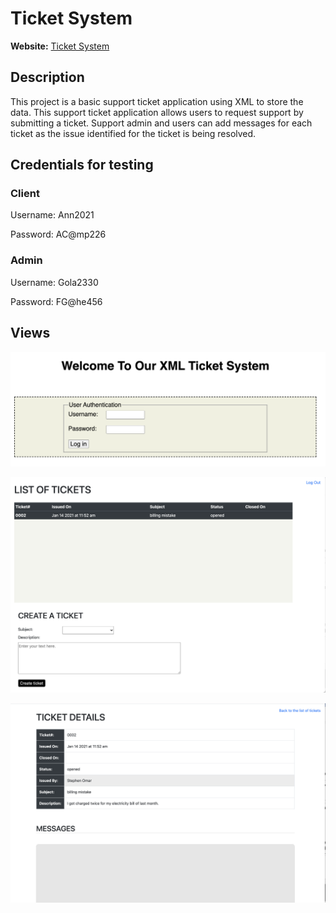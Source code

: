 # Ticket System

**Website:** [Ticket System](https://xml-ticket-system.franckcheuzem.ca)


## Description

This project is a basic support ticket application using XML to store the data. This  support ticket application  allows users to request support by submitting a ticket.  Support admin and users can add messages for each ticket as the issue identified for the ticket is being resolved.

## Credentials for testing

### Client

Username: Ann2021

Password: AC@mp226


### Admin

Username: Gola2330

Password: FG@he456

## Views

![Flights search form](https://github.com/mopao/Ticket-System/blob/main/imgs/readme/login-page.png)


![Itinerary map](https://github.com/mopao/Ticket-System/blob/main/imgs/readme/list-tickets.png)


![Flights list](https://github.com/mopao/Ticket-System/blob/main/imgs/readme/ticket-details.png)
